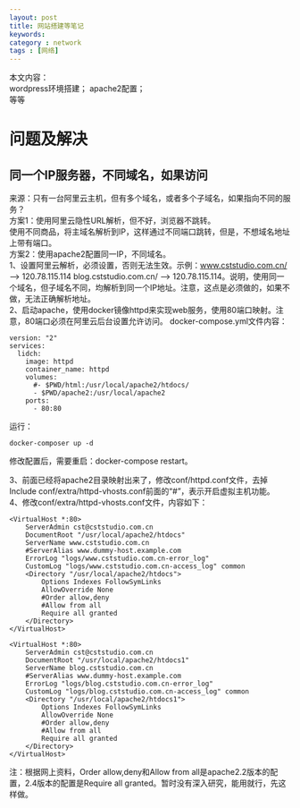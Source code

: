 ```yaml
---
layout: post
title: 网站搭建等笔记
keywords: 
category : network
tags : [网络]
---
```

本文内容：  
wordpress环境搭建； 
apache2配置；  
等等
<!-- more -->

# 问题及解决
## 同一个IP服务器，不同域名，如果访问
来源：只有一台阿里云主机，但有多个域名，或者多个子域名，如果指向不同的服务？  
方案1：使用阿里云隐性URL解析，但不好，浏览器不跳转。  
       使用不同商品，将主域名解析到IP，这样通过不同端口跳转，但是，不想域名地址上带有端口。  
方案2：使用apache2配置同一IP，不同域名。  
1、设置阿里云解析，必须设置，否则无法生效。示例：www.cststudio.com.cn/ --> 120.78.115.114 blog.cststudio.com.cn/ --> 120.78.115.114。说明，使用同一个域名，但子域名不同，均解析到同一个IP地址。注意，这点是必须做的，如果不做，无法正确解析地址。  
2、启动apache，使用docker镜像httpd来实现web服务，使用80端口映射。注意，80端口必须在阿里云后台设置允许访问。  docker-compose.yml文件内容：  
```
version: "2"
services:
  lidch:
    image: httpd
    container_name: httpd
    volumes:
      #- $PWD/html:/usr/local/apache2/htdocs/ 
      - $PWD/apache2:/usr/local/apache2
    ports:
      - 80:80

```
运行：  
```
docker-composer up -d
```
修改配置后，需要重启：docker-compose restart。  

3、前面已经将apache2目录映射出来了，修改conf/httpd.conf文件，去掉Include conf/extra/httpd-vhosts.conf前面的“#”，表示开启虚拟主机功能。  
4、修改conf/extra/httpd-vhosts.conf文件，内容如下：  
```
<VirtualHost *:80>
    ServerAdmin cst@cststudio.com.cn
    DocumentRoot "/usr/local/apache2/htdocs"
    ServerName www.cststudio.com.cn
    #ServerAlias www.dummy-host.example.com
    ErrorLog "logs/www.cststudio.com.cn-error_log"
    CustomLog "logs/www.cststudio.com.cn-access_log" common
    <Directory "/usr/local/apache2/htdocs">
        Options Indexes FollowSymLinks
        AllowOverride None
        #Order allow,deny
        #Allow from all
        Require all granted
    </Directory>
</VirtualHost>

<VirtualHost *:80>
    ServerAdmin cst@cststudio.com.cn
    DocumentRoot "/usr/local/apache2/htdocs1"
    ServerName blog.cststudio.com.cn
    #ServerAlias www.dummy-host.example.com
    ErrorLog "logs/blog.cststudio.com.cn-error_log"
    CustomLog "logs/blog.cststudio.com.cn-access_log" common
    <Directory "/usr/local/apache2/htdocs1">
        Options Indexes FollowSymLinks
        AllowOverride None
        #Order allow,deny
        #Allow from all
        Require all granted
    </Directory>
</VirtualHost>
```
注：根据网上资料，Order allow,deny和Allow from all是apache2.2版本的配置，2.4版本的配置是Require all granted。暂时没有深入研究，能用就行，先这样做。  
